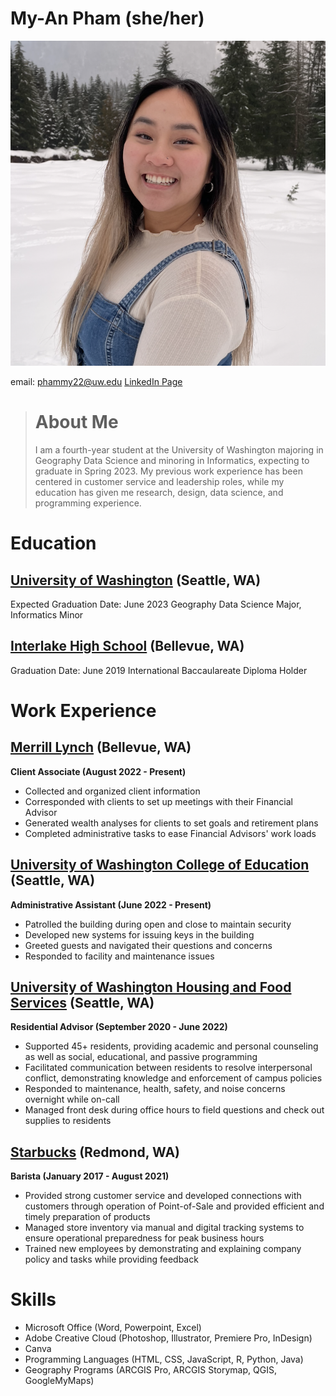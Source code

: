 # My-An Pham (she/her)

![pic](pic.png)

email: phammy22@uw.edu
[LinkedIn Page](https://www.linkedin.com/in/my-an-pham-0b1190149/)

> # About Me
> I am a fourth-year student at the University of Washington majoring in Geography Data Science and minoring in Informatics, expecting to graduate in Spring 2023. My previous work experience has been centered in customer service and leadership roles, while my education has given me research, design, data science, and programming experience.

# Education
## [University of Washington](https://www.washington.edu/) (Seattle, WA)
Expected Graduation Date: June 2023
Geography Data Science Major, Informatics Minor

## [Interlake High School](https://bsd405.org/interlake/) (Bellevue, WA)
Graduation Date: June 2019
International Baccaulareate Diploma Holder

# Work Experience
## [Merrill Lynch](https://www.ml.com/) (Bellevue, WA)
**Client Associate (August 2022 - Present)**
- Collected and organized client information
- Corresponded with clients to set up meetings with their Financial Advisor
- Generated wealth analyses for clients to set goals and retirement plans
- Completed administrative tasks to ease Financial Advisors' work loads

## [University of Washington College of Education](https://education.uw.edu/) (Seattle, WA)
**Administrative Assistant (June 2022 - Present)**
- Patrolled the building during open and close to maintain security
- Developed new systems for issuing keys in the building
- Greeted guests and navigated their questions and concerns
- Responded to facility and maintenance issues

## [University of Washington Housing and Food Services](https://hfs.uw.edu/Home) (Seattle, WA)
**Residential Advisor (September 2020 - June 2022)**
- Supported 45+ residents, providing academic and personal counseling as well as social, educational, and passive programming
- Facilitated communication between residents to resolve interpersonal conflict, demonstrating knowledge and enforcement of campus policies
- Responded to maintenance, health, safety, and noise concerns overnight while on-call
- Managed front desk during office hours to field questions and check out supplies to residents 

## [Starbucks](https://www.starbucks.com/) (Redmond, WA)
**Barista (January 2017 - August 2021)**
- Provided strong customer service and developed connections with customers through operation of Point-of-Sale and provided efficient and timely preparation of products
- Managed store inventory via manual and digital tracking systems to ensure operational preparedness for peak business hours
- Trained new employees by demonstrating and explaining company policy and tasks while providing feedback

# Skills
- Microsoft Office (Word, Powerpoint, Excel)
- Adobe Creative Cloud (Photoshop, Illustrator, Premiere Pro, InDesign)
- Canva
- Programming Languages (HTML, CSS, JavaScript, R, Python, Java)
- Geography Programs (ARCGIS Pro, ARCGIS Storymap, QGIS, GoogleMyMaps)
